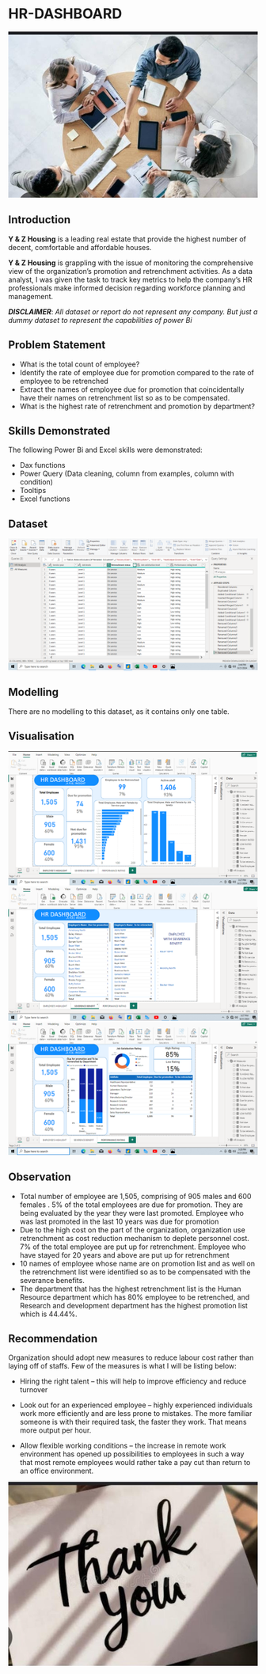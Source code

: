 # HR-DASHBOARD
![](HRPICS.jpg)

## Introduction

**Y & Z Housing** is a leading real estate that provide the highest number of decent, comfortable and affordable houses.

**Y & Z Housing** is grappling with the issue of monitoring the comprehensive view of the organization’s promotion and retrenchment activities. As a data analyst, I was given the task to track key metrics to help the company’s HR professionals make informed decision regarding workforce planning and management.

**_DISCLAIMER_**: _All dataset or report do not represent any company. But just a dummy dataset to represent the capabilities of power Bi_

## Problem Statement

-	What is the total count of employee?
-	Identify the rate of employee due for promotion compared to the rate of employee to be retrenched
-	Extract the names of employee due for promotion that coincidentally have their names on retrenchment list so as to be compensated.
-	What is the highest rate of retrenchment and promotion by department?

## Skills Demonstrated

  The following Power Bi and Excel skills were demonstrated:
-	Dax functions
-	Power Query (Data cleaning, column from examples, column with condition)
-	Tooltips
-	Excel functions

## Dataset

  ![](Dataset.png)

## Modelling

There are no modelling to this dataset, as it contains only one table.

## Visualisation

![](Employee.png)
![](Benefit.png)
![](Performance.png)

## Observation

-	Total number of employee are 1,505, comprising of 905 males and 600 females . 5% of the total employees are due for promotion. They are being evaluated by the year they were last promoted. Employee who was last promoted in the last 10 years was due for promotion 
-	Due to the high cost on the part of the organization, organization use retrenchment as cost reduction mechanism to deplete personnel cost. 7% of the total employee are put up for retrenchment. Employee who have stayed for 20 years and above are put up for retrenchment
-	10 names of employee whose name are on promotion list and as well on the retrenchment list were identified so as to be compensated with the severance benefits.
-	The department that has the highest retrenchment list is the Human Resource department which has 80% employee to be retrenched, and Research and development department has the highest promotion list which is 44.44%.

## Recommendation

Organization should adopt new measures to reduce labour cost rather than laying off of staffs. Few of the measures is what I will be listing below:
-	Hiring the right talent – this will help to improve efficiency and reduce turnover

-	Look out for an experienced  employee – highly experienced individuals work more efficiently and are less prone to mistakes. The more familiar someone is with their required task, the faster they work. That means more output per hour.

- Allow flexible working conditions – the increase in remote work environment has opened up possibilities to employees in such a way that most remote employees would rather take a pay cut than return to an office environment.


![](Thankyou.jpg)

	 









  


  
